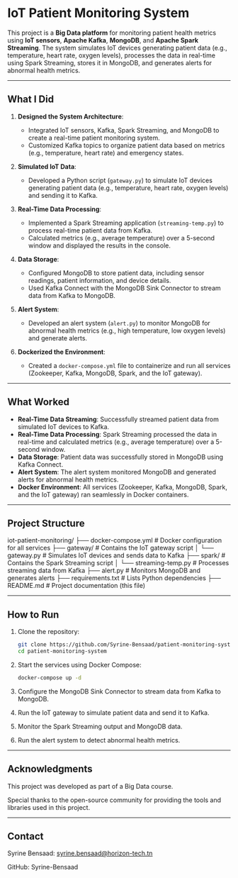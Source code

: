 # IoT Patient Monitoring System

This project is a **Big Data platform** for monitoring patient health metrics using **IoT sensors**, **Apache Kafka**, **MongoDB**, and **Apache Spark Streaming**. The system simulates IoT devices generating patient data (e.g., temperature, heart rate, oxygen levels), processes the data in real-time using Spark Streaming, stores it in MongoDB, and generates alerts for abnormal health metrics.

---

## What I Did
1. **Designed the System Architecture**:
   - Integrated IoT sensors, Kafka, Spark Streaming, and MongoDB to create a real-time patient monitoring system.
   - Customized Kafka topics to organize patient data based on metrics (e.g., temperature, heart rate) and emergency states.

2. **Simulated IoT Data**:
   - Developed a Python script (`gateway.py`) to simulate IoT devices generating patient data (e.g., temperature, heart rate, oxygen levels) and sending it to Kafka.

3. **Real-Time Data Processing**:
   - Implemented a Spark Streaming application (`streaming-temp.py`) to process real-time patient data from Kafka.
   - Calculated metrics (e.g., average temperature) over a 5-second window and displayed the results in the console.

4. **Data Storage**:
   - Configured MongoDB to store patient data, including sensor readings, patient information, and device details.
   - Used Kafka Connect with the MongoDB Sink Connector to stream data from Kafka to MongoDB.

5. **Alert System**:
   - Developed an alert system (`alert.py`) to monitor MongoDB for abnormal health metrics (e.g., high temperature, low oxygen levels) and generate alerts.

6. **Dockerized the Environment**:
   - Created a `docker-compose.yml` file to containerize and run all services (Zookeeper, Kafka, MongoDB, Spark, and the IoT gateway).

---

## What Worked
- **Real-Time Data Streaming**: Successfully streamed patient data from simulated IoT devices to Kafka.
- **Real-Time Data Processing**: Spark Streaming processed the data in real-time and calculated metrics (e.g., average temperature) over a 5-second window.
- **Data Storage**: Patient data was successfully stored in MongoDB using Kafka Connect.
- **Alert System**: The alert system monitored MongoDB and generated alerts for abnormal health metrics.
- **Docker Environment**: All services (Zookeeper, Kafka, MongoDB, Spark, and the IoT gateway) ran seamlessly in Docker containers.

---

## Project Structure 
iot-patient-monitoring/
├── docker-compose.yml # Docker configuration for all services
├── gateway/ # Contains the IoT gateway script
│ └── gateway.py # Simulates IoT devices and sends data to Kafka
├── spark/ # Contains the Spark Streaming script
│ └── streaming-temp.py # Processes streaming data from Kafka
├── alert.py # Monitors MongoDB and generates alerts
├── requirements.txt # Lists Python dependencies
├── README.md # Project documentation (this file)


---

## How to Run
1. Clone the repository:
   ```bash
   git clone https://github.com/Syrine-Bensaad/patient-monitoring-system.git
   cd patient-monitoring-system
2. Start the services using Docker Compose:
   ```bash
   docker-compose up -d
   
3. Configure the MongoDB Sink Connector to stream data from Kafka to MongoDB.
   
4. Run the IoT gateway to simulate patient data and send it to Kafka.

5. Monitor the Spark Streaming output and MongoDB data.

6. Run the alert system to detect abnormal health metrics.

---

## Acknowledgments
This project was developed as part of a Big Data course.

Special thanks to the open-source community for providing the tools and libraries used in this project.

---

## Contact

Syrine Bensaad: syrine.bensaad@horizon-tech.tn

GitHub: Syrine-Bensaad

